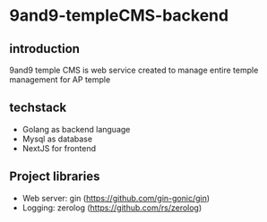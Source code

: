 # 9and9-templeCMS-backend

## introduction
9and9 temple CMS is web service created to manage entire temple management for AP temple

## techstack
- Golang as backend language
- Mysql as database
- NextJS for frontend

## Project libraries 
- Web server: gin (https://github.com/gin-gonic/gin)
- Logging: zerolog (https://github.com/rs/zerolog)


